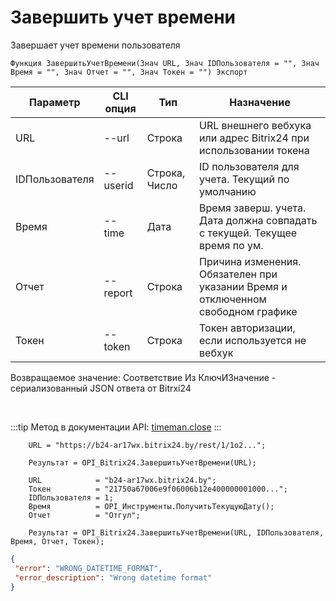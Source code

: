 ﻿---
sidebar_position: 7
---

# Завершить учет времени
 Завершает учет времени пользователя



`Функция ЗавершитьУчетВремени(Знач URL, Знач IDПользователя = "", Знач Время = "", Знач Отчет = "", Знач Токен = "") Экспорт`

  | Параметр | CLI опция | Тип | Назначение |
  |-|-|-|-|
  | URL | --url | Строка | URL внешнего вебхука или адрес Bitrix24 при использовании токена |
  | IDПользователя | --userid | Строка, Число | ID пользователя для учета. Текущий по умолчанию |
  | Время | --time | Дата | Время заверш. учета. Дата должна совпадать с текущей. Текущее время по ум. |
  | Отчет | --report | Строка | Причина изменения. Обязателен при указании Время и отключенном свободном графике |
  | Токен | --token | Строка | Токен авторизации, если используется не вебхук |

  
  Возвращаемое значение:   Соответствие Из КлючИЗначение - сериализованный JSON ответа от Bitrxi24

<br/>

:::tip
Метод в документации API: [timeman.close](https://dev.1c-bitrix.ru/rest_help/timeman/base/timeman_close.php)
:::
<br/>


```bsl title="Пример кода"
    URL = "https://b24-ar17wx.bitrix24.by/rest/1/1o2...";

    Результат = OPI_Bitrix24.ЗавершитьУчетВремени(URL);

    URL            = "b24-ar17wx.bitrix24.by";
    Токен          = "21750a67006e9f06006b12e400000001000...";
    IDПользователя = 1;
    Время          = OPI_Инструменты.ПолучитьТекущуюДату();
    Отчет          = "Отгул";

    Результат = OPI_Bitrix24.ЗавершитьУчетВремени(URL, IDПользователя, Время, Отчет, Токен);
```
    



```json title="Результат"
{
 "error": "WRONG_DATETIME_FORMAT",
 "error_description": "Wrong datetime format"
}
```
